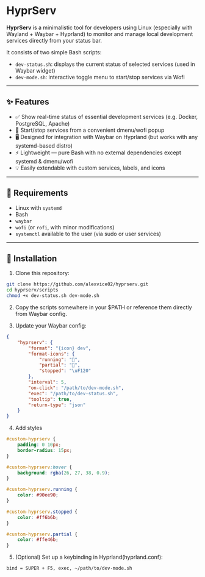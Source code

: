 # HyprServ

**HyprServ** is a minimalistic tool for developers using Linux (especially with Wayland + Waybar + Hyprland) to monitor and manage local development services directly from your status bar.

It consists of two simple Bash scripts:
- `dev-status.sh`: displays the current status of selected services (used in Waybar widget)
- `dev-mode.sh`: interactive toggle menu to start/stop services via Wofi

---

## ✨ Features

- ✅ Show real-time status of essential development services (e.g. Docker, PostgreSQL, Apache)
- 🔄 Start/stop services from a convenient dmenu/wofi popup
- 🖥️ Designed for integration with Waybar on Hyprland (but works with any systemd-based distro)
- ⚡ Lightweight — pure Bash with no external dependencies except systemd & dmenu/wofi
- 💡 Easily extendable with custom services, labels, and icons

---

## 🔧 Requirements

- Linux with `systemd`
- Bash
- `waybar`
- `wofi` (or `rofi`, with minor modifications)
- `systemctl` available to the user (via sudo or user services)

---

## 🚀 Installation

1. Clone this repository:

```bash
git clone https://github.com/alexvice02/hyprserv.git
cd hyprserv/scripts
chmod +x dev-status.sh dev-mode.sh
```

2. Copy the scripts somewhere in your $PATH or reference them directly from Waybar config.

3. Update your Waybar config:

```json
{
    "hyprserv": {
        "format": "{icon} dev",
        "format-icons": {
            "running": "",
            "partial": "",
            "stopped": "\uF120"
        },
        "interval": 5,
        "on-click": "/path/to/dev-mode.sh",
        "exec": "/path/to/dev-status.sh",
        "tooltip": true,
        "return-type": "json"
    }
}
```

4. Add styles

```css
#custom-hyprserv {
    padding: 0 10px;
    border-radius: 15px;
}

#custom-hyprserv:hover {
    background: rgba(26, 27, 38, 0.9);
}

#custom-hyprserv.running {
    color: #90ee90;
}

#custom-hyprserv.stopped {
    color: #ff6b6b;
}

#custom-hyprserv.partial {
    color: #ffe46b;
}
```

5. (Optional) Set up a keybinding in Hyprland(hyprland.conf):

```
bind = SUPER + F5, exec, ~/path/to/dev-mode.sh
```